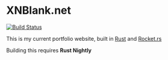 # XNBlank.net
[![Build Status](https://travis-ci.com/XNBlank/xnblank.net.svg?branch=master)](https://travis-ci.com/XNBlank/xnblank.net)

This is my current portfolio website, built in [Rust](https://rust-lang.org) and [Rocket.rs](https://rocket.rs)

Building this requires **Rust Nightly**
